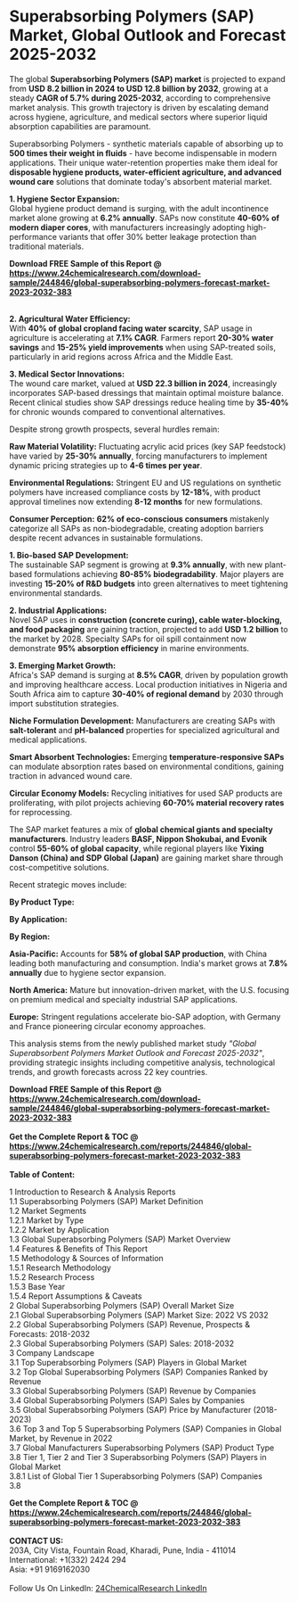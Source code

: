 <h1>Superabsorbing Polymers (SAP) Market, Global Outlook and Forecast 2025-2032</h1><p>The global <strong>Superabsorbing Polymers (SAP) market</strong> is projected to expand from <strong>USD 8.2 billion in 2024 to USD 12.8 billion by 2032</strong>, growing at a steady <strong>CAGR of 5.7% during 2025-2032</strong>, according to comprehensive market analysis. This growth trajectory is driven by escalating demand across hygiene, agriculture, and medical sectors where superior liquid absorption capabilities are paramount.</p><p>Superabsorbing Polymers - synthetic materials capable of absorbing up to <strong>500 times their weight in fluids</strong> - have become indispensable in modern applications. Their unique water-retention properties make them ideal for <strong>disposable hygiene products, water-efficient agriculture, and advanced wound care</strong> solutions that dominate today's absorbent material market.</p><p><strong>1. Hygiene Sector Expansion:</strong><br>
Global hygiene product demand is surging, with the adult incontinence market alone growing at <strong>6.2% annually</strong>. SAPs now constitute <strong>40-60% of modern diaper cores</strong>, with manufacturers increasingly adopting high-performance variants that offer 30% better leakage protection than traditional materials.</p><div><b>Download FREE Sample of this Report @ 
            <a href="https://www.24chemicalresearch.com/download-sample/244846/global-superabsorbing-polymers-forecast-market-2023-2032-383">
            https://www.24chemicalresearch.com/download-sample/244846/global-superabsorbing-polymers-forecast-market-2023-2032-383</a></b></div><br><p><strong>2. Agricultural Water Efficiency:</strong><br>
With <strong>40% of global cropland facing water scarcity</strong>, SAP usage in agriculture is accelerating at <strong>7.1% CAGR</strong>. Farmers report <strong>20-30% water savings</strong> and <strong>15-25% yield improvements</strong> when using SAP-treated soils, particularly in arid regions across Africa and the Middle East.</p><p><strong>3. Medical Sector Innovations:</strong><br>
The wound care market, valued at <strong>USD 22.3 billion in 2024</strong>, increasingly incorporates SAP-based dressings that maintain optimal moisture balance. Recent clinical studies show SAP dressings reduce healing time by <strong>35-40%</strong> for chronic wounds compared to conventional alternatives.</p><p>Despite strong growth prospects, several hurdles remain:</p><p><strong>Raw Material Volatility:</strong> Fluctuating acrylic acid prices (key SAP feedstock) have varied by <strong>25-30% annually</strong>, forcing manufacturers to implement dynamic pricing strategies up to <strong>4-6 times per year</strong>.</p><p><strong>Environmental Regulations:</strong> Stringent EU and US regulations on synthetic polymers have increased compliance costs by <strong>12-18%</strong>, with product approval timelines now extending <strong>8-12 months</strong> for new formulations.</p><p><strong>Consumer Perception:</strong> <strong>62% of eco-conscious consumers</strong> mistakenly categorize all SAPs as non-biodegradable, creating adoption barriers despite recent advances in sustainable formulations.</p><p><strong>1. Bio-based SAP Development:</strong><br>
The sustainable SAP segment is growing at <strong>9.3% annually</strong>, with new plant-based formulations achieving <strong>80-85% biodegradability</strong>. Major players are investing <strong>15-20% of R&amp;D budgets</strong> into green alternatives to meet tightening environmental standards.</p><p><strong>2. Industrial Applications:</strong><br>
Novel SAP uses in <strong>construction (concrete curing), cable water-blocking, and food packaging</strong> are gaining traction, projected to add <strong>USD 1.2 billion</strong> to the market by 2028. Specialty SAPs for oil spill containment now demonstrate <strong>95% absorption efficiency</strong> in marine environments.</p><p><strong>3. Emerging Market Growth:</strong><br>
Africa's SAP demand is surging at <strong>8.5% CAGR</strong>, driven by population growth and improving healthcare access. Local production initiatives in Nigeria and South Africa aim to capture <strong>30-40% of regional demand</strong> by 2030 through import substitution strategies.</p><p><strong>Niche Formulation Development:</strong> Manufacturers are creating SAPs with <strong>salt-tolerant</strong> and <strong>pH-balanced</strong> properties for specialized agricultural and medical applications.</p><p><strong>Smart Absorbent Technologies:</strong> Emerging <strong>temperature-responsive SAPs</strong> can modulate absorption rates based on environmental conditions, gaining traction in advanced wound care.</p><p><strong>Circular Economy Models:</strong> Recycling initiatives for used SAP products are proliferating, with pilot projects achieving <strong>60-70% material recovery rates</strong> for reprocessing.</p><p>The SAP market features a mix of <strong>global chemical giants and specialty manufacturers</strong>. Industry leaders <strong>BASF, Nippon Shokubai, and Evonik</strong> control <strong>55-60% of global capacity</strong>, while regional players like <strong>Yixing Danson (China) and SDP Global (Japan)</strong> are gaining market share through cost-competitive solutions.</p><p>Recent strategic moves include:</p><p><strong>By Product Type:</strong></p><p><strong>By Application:</strong></p><p><strong>By Region:</strong></p><p><strong>Asia-Pacific:</strong> Accounts for <strong>58% of global SAP production</strong>, with China leading both manufacturing and consumption. India's market grows at <strong>7.8% annually</strong> due to hygiene sector expansion.</p><p><strong>North America:</strong> Mature but innovation-driven market, with the U.S. focusing on premium medical and specialty industrial SAP applications.</p><p><strong>Europe:</strong> Stringent regulations accelerate bio-SAP adoption, with Germany and France pioneering circular economy approaches.</p><p>This analysis stems from the newly published market study <em>"Global Superabsorbent Polymers Market Outlook and Forecast 2025-2032"</em>, providing strategic insights including competitive analysis, technological trends, and growth forecasts across 22 key countries.</p><div><b>Download FREE Sample of this Report @ 
            <a href="https://www.24chemicalresearch.com/download-sample/244846/global-superabsorbing-polymers-forecast-market-2023-2032-383">
            https://www.24chemicalresearch.com/download-sample/244846/global-superabsorbing-polymers-forecast-market-2023-2032-383</a></b></div><br><div><b>Get the Complete Report & TOC @ 
            <a href="https://www.24chemicalresearch.com/reports/244846/global-superabsorbing-polymers-forecast-market-2023-2032-383">
            https://www.24chemicalresearch.com/reports/244846/global-superabsorbing-polymers-forecast-market-2023-2032-383</a></b></div><br>
            <b>Table of Content:</b><p>1 Introduction to Research & Analysis Reports<br />
    1.1 Superabsorbing Polymers (SAP) Market Definition<br />
    1.2 Market Segments<br />
        1.2.1 Market by Type<br />
        1.2.2 Market by Application<br />
    1.3 Global Superabsorbing Polymers (SAP) Market Overview<br />
    1.4 Features & Benefits of This Report<br />
    1.5 Methodology & Sources of Information<br />
        1.5.1 Research Methodology<br />
        1.5.2 Research Process<br />
        1.5.3 Base Year<br />
        1.5.4 Report Assumptions & Caveats<br />
2 Global Superabsorbing Polymers (SAP) Overall Market Size<br />
    2.1 Global Superabsorbing Polymers (SAP) Market Size: 2022 VS 2032<br />
    2.2 Global Superabsorbing Polymers (SAP) Revenue, Prospects & Forecasts: 2018-2032<br />
    2.3 Global Superabsorbing Polymers (SAP) Sales: 2018-2032<br />
3 Company Landscape<br />
    3.1 Top Superabsorbing Polymers (SAP) Players in Global Market<br />
    3.2 Top Global Superabsorbing Polymers (SAP) Companies Ranked by Revenue<br />
    3.3 Global Superabsorbing Polymers (SAP) Revenue by Companies<br />
    3.4 Global Superabsorbing Polymers (SAP) Sales by Companies<br />
    3.5 Global Superabsorbing Polymers (SAP) Price by Manufacturer (2018-2023)<br />
    3.6 Top 3 and Top 5 Superabsorbing Polymers (SAP) Companies in Global Market, by Revenue in 2022<br />
    3.7 Global Manufacturers Superabsorbing Polymers (SAP) Product Type<br />
    3.8 Tier 1, Tier 2 and Tier 3 Superabsorbing Polymers (SAP) Players in Global Market<br />
        3.8.1 List of Global Tier 1 Superabsorbing Polymers (SAP) Companies<br />
        3.8</p><div><b>Get the Complete Report & TOC @ 
            <a href="https://www.24chemicalresearch.com/reports/244846/global-superabsorbing-polymers-forecast-market-2023-2032-383">
            https://www.24chemicalresearch.com/reports/244846/global-superabsorbing-polymers-forecast-market-2023-2032-383</a></b></div><br><b>CONTACT US:</b><br>
            203A, City Vista, Fountain Road, Kharadi, Pune, India - 411014<br>
            International: +1(332) 2424 294<br>
            Asia: +91 9169162030 <br><br>
            Follow Us On LinkedIn: <a href="https://www.linkedin.com/company/24chemicalresearch/">24ChemicalResearch LinkedIn</a>